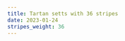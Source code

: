 ```yaml
---
title: Tartan setts with 36 stripes
date: 2023-01-24
stripes_weight: 36
---
```

<no value>

<no value>